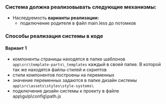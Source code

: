 ### Система должна реализовывать следующие механизмы:
- Наследуемость
	**варианты реализации:** 
	- подключение родителя в файл main.less до потомков



### Способы реализация системы в коде
#### Вариант 1
- компоненты страницы находятся в папке шаблонов `app\src\template-parts\_templates` каждый в своей папке. В которой так же находятся файлы стилей и скриптов
- стили компонентов построены на переменных 
- значение переменных задаются в папке дизайн системы `app\src\assets\styles\style-systems\`
- подключение дизайн системы к проекту в файле app\gulp\config\path.js


	